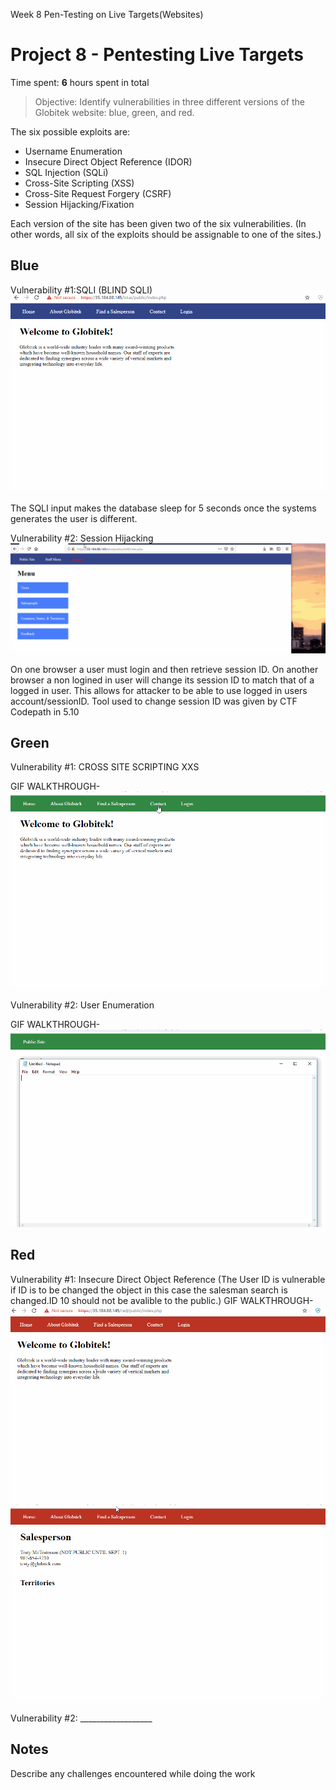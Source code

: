 
Week 8 Pen-Testing on Live Targets(Websites) 
# Project 8 - Pentesting Live Targets

Time spent: **6** hours spent in total

> Objective: Identify vulnerabilities in three different versions of the Globitek website: blue, green, and red.

The six possible exploits are:
* Username Enumeration
* Insecure Direct Object Reference (IDOR)
* SQL Injection (SQLi)
* Cross-Site Scripting (XSS)
* Cross-Site Request Forgery (CSRF)
* Session Hijacking/Fixation

Each version of the site has been given two of the six vulnerabilities. (In other words, all six of the exploits should be assignable to one of the sites.)

## Blue

Vulnerability #1:SQLI (BLIND SQLI)
![Alt Text](https://github.com/EchoX18/Week-8-Pen-Testing-Live-Targets/blob/master/SQLI%20BLIND.gif)

The SQLI input makes the database sleep for 5 seconds once the systems generates the user is different.

Vulnerability #2: Session Hijacking
![Alt Text](https://github.com/EchoX18/Week-8-Pen-Testing-Live-Targets/blob/master/Session%20Hijacking.gif)

On one browser a user must login and then retrieve session ID. On another browser a non logined in user will change its session ID to match that of a logged in user. This allows for attacker to be able to use logged in users account/sessionID. Tool used to change session ID was given by CTF Codepath in 5.10

## Green

Vulnerability #1: CROSS SITE SCRIPTING XXS

GIF WALKTHROUGH- ![Alt Text](https://github.com/EchoX18/Week-8-Pen-Testing-Live-Targets/blob/master/XXS.gif)

Vulnerability #2: User Enumeration

GIF WALKTHROUGH-![Alt Text](https://github.com/EchoX18/Week-8-Pen-Testing-Live-Targets/blob/master/User%20Enumeration.gif)


## Red

Vulnerability #1: Insecure Direct Object Reference
(The User ID is vulnerable if ID is to be changed the object in this case the salesman search is changed.ID 10 should not be avalible to the public.)
 GIF WALKTHROUGH- ![Alt Text](https://github.com/EchoX18/Week-8-Pen-Testing-Live-Targets/blob/master/IDOR.gif)
 ![Alt Text](https://github.com/EchoX18/Week-8-Pen-Testing-Live-Targets/blob/master/IDOR%202.gif)

Vulnerability #2: __________________


## Notes

Describe any challenges encountered while doing the work
